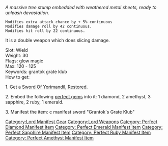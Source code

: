 *A massive tree stump embedded with weathered metal sheets, ready to
unleash devastation.*

`Modifies extra attack chance by + 5% continuous`  
`Modifies damage roll by 42 continuous.`  
`Modifies hit roll by 22 continuous.`

It is a double weapon which does slicing damage.

Slot: Wield  
Weight: 30  
Flags: glow magic  
Max: 120 - 125  
Keywords: grantok grate klub  
How to get:

1\. Get a [Sword Of Yorimandil,
Restored](Sword_Of_Yorimandil,_Restored "wikilink").

2\. Embed the following [ perfect gems](Perfect_Gemstones.md "wikilink")
into it: 1 diamond, 2 amethyst, 3 sapphire, 2 ruby, 1 emerald.

3\. Manifest the item: c manifest sword "Grantok's Grate Klub"

[Category:Lord Manifest Gear](Category:Lord_Manifest_Gear "wikilink")
[Category:Lord Weapons](Category:Lord_Weapons "wikilink") [Category:
Perfect Diamond Manifest
Item](Category:_Perfect_Diamond_Manifest_Item "wikilink") [Category:
Perfect Emerald Manifest
Item](Category:_Perfect_Emerald_Manifest_Item "wikilink") [Category:
Perfect Sapphire Manifest
Item](Category:_Perfect_Sapphire_Manifest_Item "wikilink") [Category:
Perfect Ruby Manifest
Item](Category:_Perfect_Ruby_Manifest_Item "wikilink") [Category:
Perfect Amethyst Manifest
Item](Category:_Perfect_Amethyst_Manifest_Item "wikilink")
